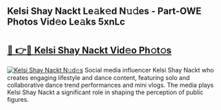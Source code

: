 ## Kelsi Shay Nackt Le𝚊k𝚎d N𝚞𝚍es - Part-OWE Photos Vid𝚎o Le𝚊ks 5xnLc

# <h2><a href="http://fb42dr7.evod.top/?m=Kelsi+Shay+Nackt">🔗 👉🔴 Kelsi Shay Nackt Vid𝚎o Ph𝚘t𝚘s</a></h2>

[![Kelsi Shay Nackt N𝚞d𝚎s](https://i.imgur.com/8V9OHl7.gif)](http://fb42dr7.evod.top/?m=Kelsi+Shay+Nackt)
Social media influencer Kelsi Shay Nackt who creates engaging lifestyle and dance content, featuring solo and collaborative dance trend performances and mini vlogs. The media plays Kelsi Shay Nackt a significant role in shaping the perception of public figures. 
